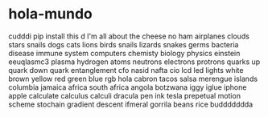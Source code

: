 # hola-mundo
cudddi
pip install this d
I'm all about the cheese no ham
airplanes
clouds
stars
snails
dogs
cats
lions
birds
snails
lizards
snakes
germs
bacteria
disease
immune system
computers
chemisty
biology
physics
einstein
eeuqlasmc3
plasma
hydrogen
atoms
neutrons
electrons
protrons
quarks
up quark
down quark
entanglement
cfo
nasid
nafta
cio
lcd
led
lights
white
brown
yellow
red
green
blue
rgb
hola
cabron
tacos
salsa
merengue
islands
columbia
jamaica
africa
south africa
angola
botzwana
iggy
iglue
iphone
apple
calculate
calculus
calculi
dracula
pen
ink
tesla
prepetual
motion
scheme
stochain
gradient
descent
ifmeral
gorrila
beans
rice
buddddddda
